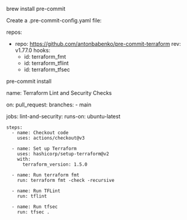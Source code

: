 brew install pre-commit



Create a .pre-commit-config.yaml file:


repos:
  - repo: https://github.com/antonbabenko/pre-commit-terraform
    rev: v1.77.0
    hooks:
      - id: terraform_fmt
      - id: terraform_tflint
      - id: terraform_tfsec

pre-commit install



name: Terraform Lint and Security Checks

on:
  pull_request:
    branches:
      - main

jobs:
  lint-and-security:
    runs-on: ubuntu-latest

    steps:
      - name: Checkout code
        uses: actions/checkout@v3

      - name: Set up Terraform
        uses: hashicorp/setup-terraform@v2
        with:
          terraform_version: 1.5.0

      - name: Run terraform fmt
        run: terraform fmt -check -recursive

      - name: Run TFLint
        run: tflint

      - name: Run tfsec
        run: tfsec .